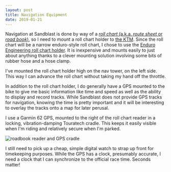 ```yaml
---
layout: post
title: Navigation Equipment
date: 2019-01-21
---
```


Navigation at Sandblast is done by way of a [_roll chart_ (a.k.a. _route sheet_ or _road book_)](http://www.rollcharts.org/rollchartdef.html), so I need to mount a roll chart holder to [the KTM](https://ian.does.racing/the-vehicle). Since the roll chart will be a narrow enduro-style roll chart, I chose to use the [Enduro Engineering roll chart holder](https://enduroeng.com/index.php?route=product/product&product_id=3977). It is inexpensive and mounts easily to just about anything thanks to a clever mounting solution involving some bits of rubber hose and a hose clamp.

I've mounted the roll chart holder high on the nav tower, on the left side. This way I can advance the roll chart without taking my hand off the throttle.

In addition to the roll chart holder, I do generally have a GPS mounted to the bike to give me basic information like time and speed as well as the ability to display and record tracks. While Sandblast does not provide GPS tracks for navigation, knowing the time is pretty important and it will be interesting to overlay the tracks onto a map for later perusal.

I use a Garmin 62 GPS, mounted to the right of the roll chart reader in a locking, vibration-damping Touratech cradle. This keeps it easily visible when I'm riding and relatively secure when I'm parked.

![roadbook reader and GPS cradle](https://ian.does.racing/assets/img/nav-equip.jpg "roadbook reader and GPS cradle")

I still need to pick up a cheap, simple digital watch to strap up front for timekeeping purposes. While the GPS has a clock, presumably accurate, I need a clock that I can synchronize to the official race time. Seconds matter!
